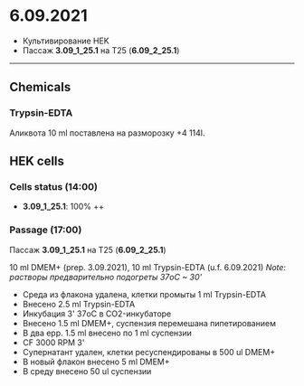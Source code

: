 6.09.2021
==========

- Культивирование HEK
- Пассаж **3.09_1_25.1** на T25 (**6.09_2_25.1**)

---

## Chemicals
### Trypsin-EDTA
Аликвота 10 ml поставлена на разморозку +4 114l.


## HEK cells
### Cells status (14:00)
- **3.09_1_25.1**: 100% ++

### Passage (17:00)
Пассаж **3.09_1_25.1** на T25 (**6.09_2_25.1**)

10 ml DMEM+ (prep. 3.09.2021), 10 ml Trypsin-EDTA (u.f. 6.09.2021)
*Note: растворы предварительно подогреты 37oC ~ 30'*

- Среда из флакона удалена, клетки промыты 1 ml Trypsin-EDTA
- Внесено 2.5 ml Trypsin-EDTA
- Инкубация 3' 37oC в CO2-инкубаторе
- Внесено 1.5 ml DMEM+, суспензия перемешана пипетированием
- В два epp. 1.5 ml внесено по 1 ml суспензии
- CF 3000 RPM 3'
- Супернатант удален, клетки ресуспендированы в 500 ul DMEM+
- В новый флакон внесено 5 ml DMEM+
- В среду внесено 50 ul суспензии